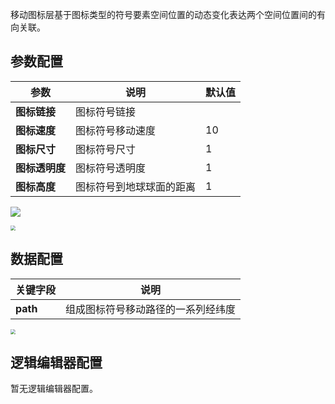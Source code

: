 移动图标层基于图标类型的符号要素空间位置的动态变化表达两个空间位置间的有向关联。

## 参数配置
| 参数 | 说明 | 默认值 |
| --- | --- | --- |
| **图标链接** | 图标符号链接 | |
| **图标速度** | 图标符号移动速度 | 10 |
| **图标尺寸** | 图标符号尺寸 | 1 |
| **图标透明度** | 图标符号透明度 | 1 |
| **图标高度** | 图标符号到地球球面的距离 | 1 |

![](https://qcloudimg.tencent-cloud.cn/raw/be4add2183ce6adbc2b941aa2136a508.jpg)

<img src="https://qcloudimg.tencent-cloud.cn/raw/4276e3129bb90042221a55ec08f64bfa.jpg"  style="zoom:50%;">

## 数据配置
| 关键字段 | 说明 |
| --- | --- |
| **path** | 组成图标符号移动路径的一系列经纬度 |

<img src="https://qcloudimg.tencent-cloud.cn/raw/0df2498b0f1eb4fdcbafc1b80cbe0588.jpg"  style="zoom:50%;">

## 逻辑编辑器配置
暂无逻辑编辑器配置。
